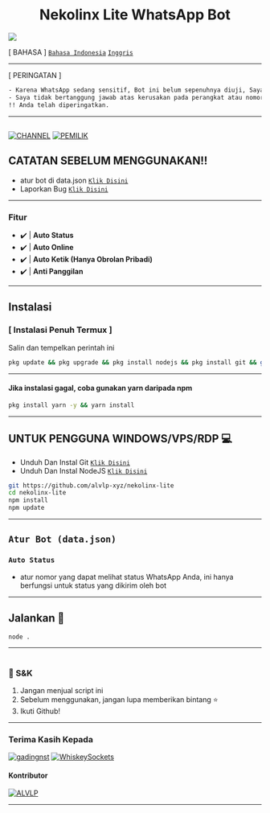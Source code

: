 <p align="center">
</p>
<h1 align="center">Nekolinx Lite WhatsApp Bot</h1>
<a><img src="https://img.shields.io/badge/Maintained%3F-Actively%20Developed-blue?style=flat-square"></a>
</p>

[ BAHASA ]
[`Bahasa Indonesia`](https://github.com/alvlp-xyz/nekolinx-lite/blob/main/id.md)
[`Inggris`](https://github.com/alvlp-xyz/nekolinx-lite/blob/main/README.md)

---------

[ PERINGATAN ]
```bash
- Karena WhatsApp sedang sensitif, Bot ini belum sepenuhnya diuji, Saya tidak bertanggung jawab jika Nomor anda diblokir oleh WhatsApp
- Saya tidak bertanggung jawab atas kerusakan pada perangkat atau nomor telepon Anda
!! Anda telah diperingatkan.
```

---------

##
[![CHANNEL](https://img.shields.io/badge/Channel-25D366?style=for-the-badge&logo=whatsapp&logoColor=white)](https://whatsapp.com/channel/0029VaAkV1VF1YlYSRXSge3t)
[![PEMILIK](https://img.shields.io/badge/Pemilik%20BOT-25D366?style=for-the-badge&logo=whatsapp&logoColor=white)](https://wa.me/6285161710084)
 



## CATATAN SEBELUM MENGGUNAKAN!!
- atur bot di data.json [`Klik Disini`](https://github.com/alvlp-xyz/nekolinx-lite/blob/main/data.json)
- Laporkan Bug [`Klik Disini`](https://wa.me/6285161710084?text=Bug%20(Nekolinx-Lite):%20)

---------

### Fitur
- ✔️ | **Auto Status**
- ✔️ | **Auto Online**
- ✔️ | **Auto Ketik (Hanya Obrolan Pribadi)**
- ✔️ | **Anti Panggilan**
---------

## Instalasi

### [ Instalasi Penuh Termux ]
Salin dan tempelkan perintah ini

```bash
pkg update && pkg upgrade && pkg install nodejs && pkg install git && git clone https://github.com/alvlp-xyz/nekolinx-lite && cd nekolinx-lite && npm i
```

---------

#### Jika instalasi gagal, coba gunakan yarn daripada npm
```bash
pkg install yarn -y && yarn install
```
---------

## UNTUK PENGGUNA WINDOWS/VPS/RDP 💻

* Unduh Dan Instal Git [`Klik Disini`](https://git-scm.com/downloads)
* Unduh Dan Instal NodeJS [`Klik Disini`](https://nodejs.org/en/download)

```bash
git https://github.com/alvlp-xyz/nekolinx-lite
cd nekolinx-lite
npm install
npm update
```

---------

## ```Atur Bot (data.json)```

### `Auto Status`
* atur nomor yang dapat melihat status WhatsApp Anda, ini hanya berfungsi untuk status yang dikirim oleh bot

---------

## Jalankan 🏃

```bash
node .
```

---------

#
### 📮 S&K
1. Jangan menjual script ini
2. Sebelum menggunakan, jangan lupa memberikan bintang ⭐
3. Ikuti Github!

---------

### Terima Kasih Kepada
[![gadingnst](https://github.com/gadingnst.png?size=100)](https://github.com/gadingnst)
[![WhiskeySockets](https://github.com/WhiskeySockets.png?size=100)](https://github.com/WhiskeySockets/Baileys)
#### Kontributor
[![ALVLP](https://github.com/alvlp-xyz.png?size=100)](https://github.com/alvlp-xyz)

---------
```